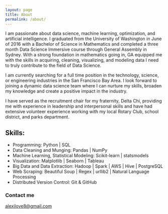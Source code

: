 ```yaml
---
layout: page
title: About
permalink: /about/
---
```


 I am passionate about data science, machine learning, optimization, and artificial intelligence. I graduated from the University of Washington in June of 2016 with a Bachelor of Science in Mathematics and completed a three month Data Science Immersive course through General Assembly in Sydney. With a strong foundation in mathematics going in, GA equipped me with the skills in acquiring, cleaning, visualizing, and modeling data I need to truly contribute to the field of Data Science.

 I am currently searching for a full time position in the technology, science, or engineering industries in the San Francisco Bay Area. I look forward to joining a dynamic data science team where I can nurture my skills, broaden my knowledge and create a positive impact in the industry.

 I have served as the recruitment chair for my fraternity, Delta Chi, providing me with experience in leadership and interpersonal skills and have had extensive volunteer experience working with my local Rotary Club, school district, and parks department.

## Skills:
* Programming: Python | SQL
* Data Cleaning and Munging: Pandas | NumPy
* Machine Learning, Statistical Modeling: Scikit-learn | statsmodels
* Visualization: Matplotlib | Seaborn | Tableau
* Big Data and Data Extraction: Hadoop | Spark | AWS | Hive | PostgreSQL
* Web Scraping: Beautiful Soup | Regex | urllib2 | Natural Language Processing
* Distributed Version Control: Git & GitHub

### Contact me

[alexjlove8@gmail.com](mailto:alexjlove8@gmail.com)
